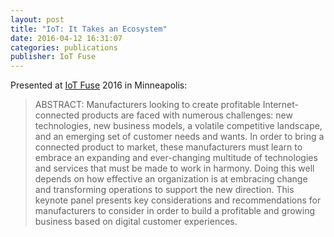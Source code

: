 ```yaml
---
layout: post
title: "IoT: It Takes an Ecosystem"
date: 2016-04-12 16:31:07
categories: publications
publisher: IoT Fuse
---
```


Presented at [IoT Fuse](https://iotfuse.com/) 2016 in Minneapolis:

> ABSTRACT: Manufacturers looking to create profitable Internet-connected products are faced with numerous challenges: new technologies, new business models, a volatile competitive landscape, and an emerging set of customer needs and wants. In order to bring a connected product to market, these manufacturers must learn to embrace an expanding and ever-changing multitude of technologies and services that must be made to work in harmony. Doing this well depends on how effective an organization is at embracing change and transforming operations to support the new direction. This keynote panel presents key considerations and recommendations for manufacturers to consider in order to build a profitable and growing business based on digital customer experiences.

